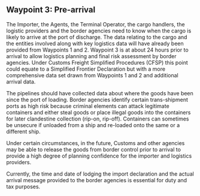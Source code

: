 ## Waypoint 3: Pre-arrival 

The Importer, the Agents, the Terminal Operator, the cargo handlers, the logistic providers and the border agencies need to know when the cargo is likely to arrive at the port of discharge. The data relating to the cargo and the entities involved along with key logistics data will have already been provided from Waypoints 1 and 2. Waypoint 3 is at about 24 hours prior to arrival to allow logistics planning and final risk assessment by border agencies. Under Customs Freight Simplified Procedures (CFSP) this point could equate to a Simplified Frontier Declaration but with a more comprehensive data set drawn from Waypoints 1 and 2 and additional arrival data.
 
The pipelines should have collected data about where the goods have been since the port of loading. Border agencies identify certain trans-shipment ports as high risk because criminal elements can attack legitimate containers and either steal goods or place illegal goods into the containers for later clandestine collection (rip-on, rip-off). Containers can sometimes be unsecure if unloaded from a ship and re-loaded onto the same or a different ship.
 
Under certain circumstances, in the future, Customs and other agencies may be able to release the goods from border control prior to arrival to provide a high degree of planning confidence for the importer and logistics providers.
 
Currently, the time and date of lodging the import declaration and the actual arrival message provided to the border agencies is essential for duty and tax purposes.
